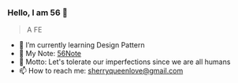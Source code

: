 ### Hello, I am 56 🧐
> A FE
- 🌱 I’m currently learning Design Pattern
- 📖 My Note: [56Note](https://github.com/SherryQueen/56Note)
- 💬 Motto: Let's tolerate our imperfections since we are all humans
- 📫 How to reach me: [sherryqueenlove@gmail.com](mail://sherryqueenlove@gmail.com)

<!--
**SherryQueen/SherryQueen** is a ✨ _special_ ✨ repository because its `README.md` (this file) appears on your GitHub profile.

Here are some ideas to get you started:

- 🔭 I’m currently working on ...
- 🌱 I’m currently learning ...
- 👯 I’m looking to collaborate on ...
- 🤔 I’m looking for help with ...
- 💬 Ask me about ...
- 📫 How to reach me: ...
- 😄 Pronouns: ...
- ⚡ Fun fact: ...
-->
